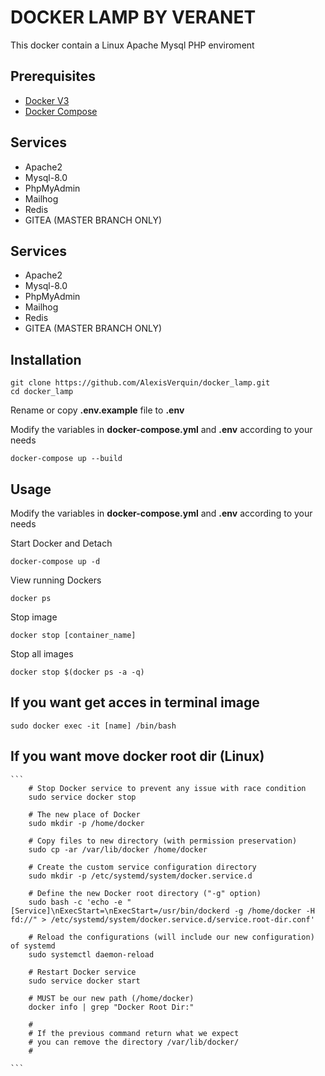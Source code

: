 # DOCKER LAMP BY VERANET
This docker contain a Linux Apache Mysql PHP enviroment

## Prerequisites
* [Docker V3](https://www.docker.com/)
* [Docker Compose](https://docs.docker.com/compose/install/)

## Services
* Apache2
* Mysql-8.0
* PhpMyAdmin
* Mailhog
* Redis
* GITEA (MASTER BRANCH ONLY)


## Services
* Apache2
* Mysql-8.0
* PhpMyAdmin
* Mailhog
* Redis
* GITEA (MASTER BRANCH ONLY)


## Installation
    git clone https://github.com/AlexisVerquin/docker_lamp.git
    cd docker_lamp
    
Rename or copy **.env.example** file to **.env**

Modify the variables in **docker-compose.yml** and **.env** according to your needs
    
    docker-compose up --build

## Usage
Modify the variables in **docker-compose.yml** and **.env**  according to your needs


Start Docker and Detach
    
    docker-compose up -d
    
View running Dockers

    docker ps
    
Stop image
    
    docker stop [container_name]
    
Stop all images

    docker stop $(docker ps -a -q)
    
## If you want get acces in terminal image
    sudo docker exec -it [name] /bin/bash

## If you want move docker root dir (Linux)
    ``` 
        # Stop Docker service to prevent any issue with race condition
        sudo service docker stop
        
        # The new place of Docker
        sudo mkdir -p /home/docker
        
        # Copy files to new directory (with permission preservation)
        sudo cp -ar /var/lib/docker /home/docker
        
        # Create the custom service configuration directory
        sudo mkdir -p /etc/systemd/system/docker.service.d 
        
        # Define the new Docker root directory ("-g" option)
        sudo bash -c 'echo -e "[Service]\nExecStart=\nExecStart=/usr/bin/dockerd -g /home/docker -H fd://" > /etc/systemd/system/docker.service.d/service.root-dir.conf'
        
        # Reload the configurations (will include our new configuration) of systemd
        sudo systemctl daemon-reload
        
        # Restart Docker service
        sudo service docker start
        
        # MUST be our new path (/home/docker)
        docker info | grep "Docker Root Dir:"
        
        #
        # If the previous command return what we expect
        # you can remove the directory /var/lib/docker/
        #
    
    ```


    
        

